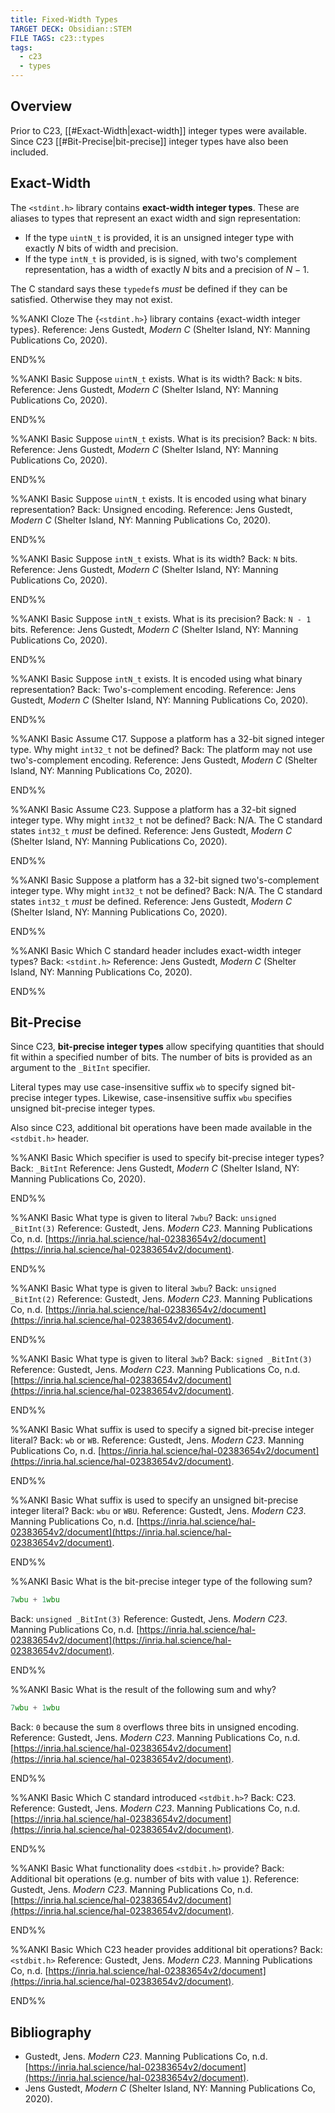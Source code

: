 ```yaml
---
title: Fixed-Width Types
TARGET DECK: Obsidian::STEM
FILE TAGS: c23::types
tags:
  - c23
  - types
---
```


## Overview

Prior to C23, [[#Exact-Width|exact-width]] integer types were available. Since C23 [[#Bit-Precise|bit-precise]] integer types have also been included.

## Exact-Width

The `<stdint.h>` library contains **exact-width integer types**. These are aliases to types that represent an exact width and sign representation:

* If the type `uintN_t` is provided, it is an unsigned integer type with exactly $N$ bits of width and precision.
* If the type `intN_t` is provided, is is signed, with two's complement representation, has a width of exactly $N$ bits and a precision of $N - 1$.

The C standard says these `typedef`s *must* be defined if they can be satisfied. Otherwise they may not exist.

%%ANKI
Cloze
The {`<stdint.h>`} library contains {exact-width integer types}.
Reference: Jens Gustedt, _Modern C_ (Shelter Island, NY: Manning Publications Co, 2020).
<!--ID: 1727551341572-->
END%%

%%ANKI
Basic
Suppose `uintN_t` exists. What is its width?
Back: `N` bits.
Reference: Jens Gustedt, _Modern C_ (Shelter Island, NY: Manning Publications Co, 2020).
<!--ID: 1727551341573-->
END%%

%%ANKI
Basic
Suppose `uintN_t` exists. What is its precision?
Back: `N` bits.
Reference: Jens Gustedt, _Modern C_ (Shelter Island, NY: Manning Publications Co, 2020).
<!--ID: 1727551341574-->
END%%

%%ANKI
Basic
Suppose `uintN_t` exists. It is encoded using what binary representation?
Back: Unsigned encoding.
Reference: Jens Gustedt, _Modern C_ (Shelter Island, NY: Manning Publications Co, 2020).
<!--ID: 1727551341575-->
END%%

%%ANKI
Basic
Suppose `intN_t` exists. What is its width?
Back: `N` bits.
Reference: Jens Gustedt, _Modern C_ (Shelter Island, NY: Manning Publications Co, 2020).
<!--ID: 1727551341576-->
END%%

%%ANKI
Basic
Suppose `intN_t` exists. What is its precision?
Back: `N - 1` bits.
Reference: Jens Gustedt, _Modern C_ (Shelter Island, NY: Manning Publications Co, 2020).
<!--ID: 1727551341577-->
END%%

%%ANKI
Basic
Suppose `intN_t` exists. It is encoded using what binary representation?
Back: Two's-complement encoding.
Reference: Jens Gustedt, _Modern C_ (Shelter Island, NY: Manning Publications Co, 2020).
<!--ID: 1727551341578-->
END%%

%%ANKI
Basic
Assume C17. Suppose a platform has a 32-bit signed integer type. Why might `int32_t` not be defined?
Back: The platform may not use two's-complement encoding.
Reference: Jens Gustedt, _Modern C_ (Shelter Island, NY: Manning Publications Co, 2020).
<!--ID: 1727551341579-->
END%%

%%ANKI
Basic
Assume C23. Suppose a platform has a 32-bit signed integer type. Why might `int32_t` not be defined?
Back: N/A. The C standard states `int32_t` *must* be defined.
Reference: Jens Gustedt, _Modern C_ (Shelter Island, NY: Manning Publications Co, 2020).
<!--ID: 1759322173198-->
END%%

%%ANKI
Basic
Suppose a platform has a 32-bit signed two's-complement integer type. Why might `int32_t` not be defined?
Back: N/A. The C standard states `int32_t` *must* be defined.
Reference: Jens Gustedt, _Modern C_ (Shelter Island, NY: Manning Publications Co, 2020).
<!--ID: 1727551341580-->
END%%

%%ANKI
Basic
Which C standard header includes exact-width integer types?
Back: `<stdint.h>`
Reference: Jens Gustedt, _Modern C_ (Shelter Island, NY: Manning Publications Co, 2020).
<!--ID: 1759322173208-->
END%%

## Bit-Precise

Since C23, **bit-precise integer types** allow specifying quantities that should fit within a specified number of bits. The number of bits is provided as an argument to the `_BitInt` specifier.

Literal types may use case-insensitive suffix `wb` to specify signed bit-precise integer types. Likewise, case-insensitive suffix `wbu` specifies unsigned bit-precise integer types.

Also since C23, additional bit operations have been made available in the `<stdbit.h>` header.

%%ANKI
Basic
Which specifier is used to specify bit-precise integer types?
Back: `_BitInt`
Reference: Jens Gustedt, _Modern C_ (Shelter Island, NY: Manning Publications Co, 2020).
<!--ID: 1759322173211-->
END%%

%%ANKI
Basic
What type is given to literal `7wbu`?
Back: `unsigned _BitInt(3)`
Reference: Gustedt, Jens. _Modern C23_. Manning Publications Co, n.d. [https://inria.hal.science/hal-02383654v2/document](https://inria.hal.science/hal-02383654v2/document).
<!--ID: 1759322173213-->
END%%

%%ANKI
Basic
What type is given to literal `3wbu`?
Back: `unsigned _BitInt(2)`
Reference: Gustedt, Jens. _Modern C23_. Manning Publications Co, n.d. [https://inria.hal.science/hal-02383654v2/document](https://inria.hal.science/hal-02383654v2/document).
<!--ID: 1759322173216-->
END%%

%%ANKI
Basic
What type is given to literal `3wb`?
Back: `signed _BitInt(3)`
Reference: Gustedt, Jens. _Modern C23_. Manning Publications Co, n.d. [https://inria.hal.science/hal-02383654v2/document](https://inria.hal.science/hal-02383654v2/document).
<!--ID: 1759322173218-->
END%%

%%ANKI
Basic
What suffix is used to specify a signed bit-precise integer literal?
Back: `wb` or `WB`.
Reference: Gustedt, Jens. _Modern C23_. Manning Publications Co, n.d. [https://inria.hal.science/hal-02383654v2/document](https://inria.hal.science/hal-02383654v2/document).
<!--ID: 1759322173221-->
END%%

%%ANKI
Basic
What suffix is used to specify an unsigned bit-precise integer literal?
Back: `wbu` or `WBU`.
Reference: Gustedt, Jens. _Modern C23_. Manning Publications Co, n.d. [https://inria.hal.science/hal-02383654v2/document](https://inria.hal.science/hal-02383654v2/document).
<!--ID: 1759322173224-->
END%%

%%ANKI
Basic
What is the bit-precise integer type of the following sum?
```c
7wbu + 1wbu
```
Back: `unsigned _BitInt(3)`
Reference: Gustedt, Jens. _Modern C23_. Manning Publications Co, n.d. [https://inria.hal.science/hal-02383654v2/document](https://inria.hal.science/hal-02383654v2/document).
<!--ID: 1759322173227-->
END%%

%%ANKI
Basic
What is the result of the following sum and why?
```c
7wbu + 1wbu
```
Back: `0` because the sum `8` overflows three bits in unsigned encoding.
Reference: Gustedt, Jens. _Modern C23_. Manning Publications Co, n.d. [https://inria.hal.science/hal-02383654v2/document](https://inria.hal.science/hal-02383654v2/document).
<!--ID: 1759322173230-->
END%%

%%ANKI
Basic
Which C standard introduced `<stdbit.h>`?
Back: C23.
Reference: Gustedt, Jens. _Modern C23_. Manning Publications Co, n.d. [https://inria.hal.science/hal-02383654v2/document](https://inria.hal.science/hal-02383654v2/document).
<!--ID: 1759322173232-->
END%%

%%ANKI
Basic
What functionality does `<stdbit.h>` provide?
Back: Additional bit operations (e.g. number of bits with value `1`).
Reference: Gustedt, Jens. _Modern C23_. Manning Publications Co, n.d. [https://inria.hal.science/hal-02383654v2/document](https://inria.hal.science/hal-02383654v2/document).
<!--ID: 1759322173235-->
END%%

%%ANKI
Basic
Which C23 header provides additional bit operations?
Back: `<stdbit.h>`
Reference: Gustedt, Jens. _Modern C23_. Manning Publications Co, n.d. [https://inria.hal.science/hal-02383654v2/document](https://inria.hal.science/hal-02383654v2/document).
<!--ID: 1759322173238-->
END%%

## Bibliography

* Gustedt, Jens. _Modern C23_. Manning Publications Co, n.d. [https://inria.hal.science/hal-02383654v2/document](https://inria.hal.science/hal-02383654v2/document).
* Jens Gustedt, _Modern C_ (Shelter Island, NY: Manning Publications Co, 2020).